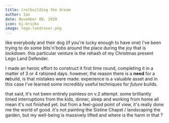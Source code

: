```yaml
---
title: (re)building the dream
author: Ian
date: November 08, 2020
icon: bi-bricks
image: lego-landrover.png
---
```


like everybody and their dog (if you're lucky enough to have one) I've been trying to do some bits'n'bobs around the place during the joy that is _lockdown_. this particular venture is the rehash of my Christmas present Lego Land Defender.

I made an heroic effort to construct it first time round, completing it in a matter of 3 or 4 rationed days. however, the reason there is a **need** for a **re**build, is that mistakes were made. experience is a valuable asset and in this case I've learned some incredibly useful techniques for _future_ builds.

that said, it's not been entirely painless on v.2 attempt. some brilliantly timed interruptions from the kids, dinner, sleep and working from home all mean it's not finished yet. but from a feel-good point of view, it's really done me the world of good. it's not painting the Sistine Chapel / landscaping the garden, but my well-being is massively lifted and where is the harm in that ?
